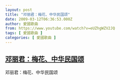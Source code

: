 ```yaml
---
layout: post
title: "邓丽君：梅花、中华民国颂"
date: 2009-03-12T06:36:53.000Z
author: 愛國歌曲
from: https://www.youtube.com/watch?v=eUZhgWZV2JQ
tags: [ 愛國歌曲 ]
categories: [ 愛國歌曲 ]
---
```

<!--1236839813000-->
[邓丽君：梅花、中华民国颂](https://www.youtube.com/watch?v=eUZhgWZV2JQ)
------

<div>
邓丽君：梅花、中华民国颂
</div>
